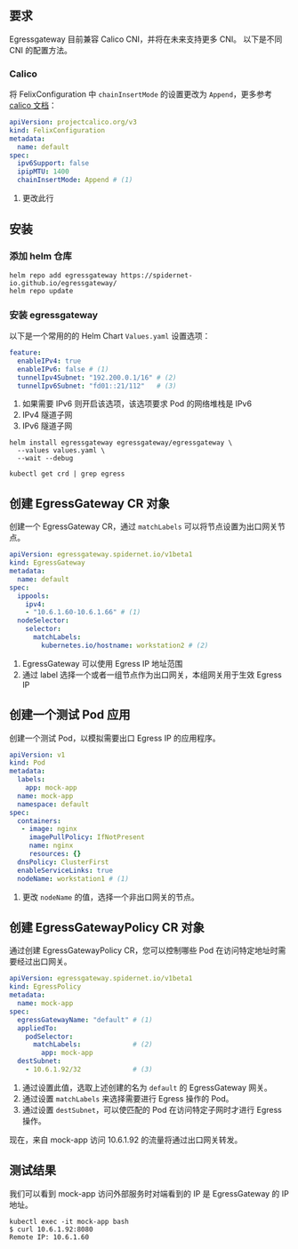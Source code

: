 ## 要求

Egressgateway 目前兼容 Calico CNI，并将在未来支持更多 CNI。 以下是不同 CNI 的配置方法。

### Calico

将 FelixConfiguration 中 `chainInsertMode` 的设置更改为 `Append`，更多参考 [calico 文档](https://projectcalico.docs.tigera.io/reference/resources/felixconfig)：

```yaml
apiVersion: projectcalico.org/v3
kind: FelixConfiguration
metadata:
  name: default
spec:
  ipv6Support: false
  ipipMTU: 1400
  chainInsertMode: Append # (1)
```

1. 更改此行

## 安装

### 添加 helm 仓库

```shell
helm repo add egressgateway https://spidernet-io.github.io/egressgateway/
helm repo update
```

### 安装 egressgateway

以下是一个常用的的 Helm Chart `Values.yaml` 设置选项：

```yaml
feature:
  enableIPv4: true
  enableIPv6: false # (1)
  tunnelIpv4Subnet: "192.200.0.1/16" # (2)
  tunnelIpv6Subnet: "fd01::21/112"   # (3)
```

1. 如果需要 IPv6 则开启该选项，该选项要求 Pod 的网络堆栈是 IPv6
2. IPv4 隧道子网
3. IPv6 隧道子网

```shell
helm install egressgateway egressgateway/egressgateway \
  --values values.yaml \
  --wait --debug
```

```shell
kubectl get crd | grep egress
```

## 创建 EgressGateway CR 对象

创建一个 EgressGateway CR，通过 `matchLabels` 可以将节点设置为出口网关节点。

```yaml
apiVersion: egressgateway.spidernet.io/v1beta1
kind: EgressGateway
metadata:
  name: default
spec:
  ippools:
    ipv4:
    - "10.6.1.60-10.6.1.66" # (1)
  nodeSelector:
    selector:
      matchLabels:
        kubernetes.io/hostname: workstation2 # (2)
```

1. EgressGateway 可以使用 Egress IP 地址范围
2. 通过 label 选择一个或者一组节点作为出口网关，本组网关用于生效 Egress IP

## 创建一个测试 Pod 应用

创建一个测试 Pod，以模拟需要出口 Egress IP 的应用程序。

```yaml
apiVersion: v1
kind: Pod
metadata:
  labels:
    app: mock-app
  name: mock-app
  namespace: default
spec:
  containers:
   - image: nginx
     imagePullPolicy: IfNotPresent
     name: nginx
     resources: {}
  dnsPolicy: ClusterFirst
  enableServiceLinks: true
  nodeName: workstation1 # (1)
```

1. 更改 `nodeName` 的值，选择一个非出口网关的节点。

## 创建 EgressGatewayPolicy CR 对象

通过创建 EgressGatewayPolicy CR，您可以控制哪些 Pod 在访问特定地址时需要经过出口网关。

```yaml
apiVersion: egressgateway.spidernet.io/v1beta1
kind: EgressPolicy
metadata:
  name: mock-app
spec:
  egressGatewayName: "default" # (1)
  appliedTo:
    podSelector:
      matchLabels:             # (2)
        app: mock-app
  destSubnet:
    - 10.6.1.92/32             # (3)
```

1. 通过设置此值，选取上述创建的名为 `default` 的 EgressGateway 网关。
2. 通过设置 `matchLabels` 来选择需要进行 Egress 操作的 Pod。
3. 通过设置 `destSubnet`，可以使匹配的 Pod 在访问特定子网时才进行 Egress 操作。

现在，来自 mock-app 访问 10.6.1.92 的流量将通过出口网关转发。

## 测试结果

我们可以看到 mock-app 访问外部服务时对端看到的 IP 是 EgressGateway 的 IP 地址。

```shell
kubectl exec -it mock-app bash
$ curl 10.6.1.92:8080
Remote IP: 10.6.1.60
```
